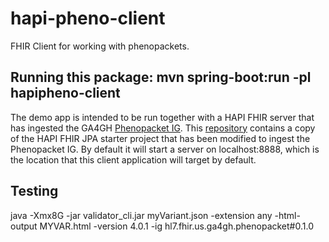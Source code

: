 # hapi-pheno-client
FHIR Client for working with phenopackets.

## Running this package: mvn spring-boot:run -pl hapipheno-client

The demo app is intended to be run together with a HAPI FHIR server that
has ingested the GA4GH [Phenopacket IG](http://phenopackets.org/core-ig/index.html).
This [repository](https://github.com/pnrobinson/hapi-pheno-server) contains a copy of the 
HAPI FHIR JPA starter project that has been modified to ingest the Phenopacket IG.
By default it will start a server on localhost:8888, which is the location that this
client application will target by default.


## Testing


java -Xmx8G -jar validator_cli.jar myVariant.json -extension any -html-output MYVAR.html -version 4.0.1 -ig hl7.fhir.us.ga4gh.phenopacket#0.1.0


